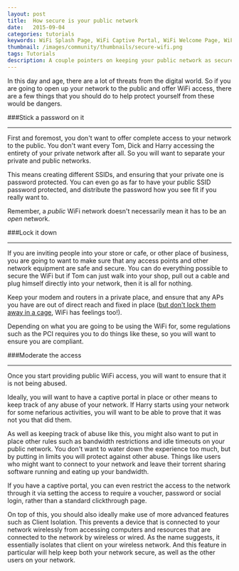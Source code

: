 ```yaml
---
layout: post
title:  How secure is your public network
date:   2015-09-04
categories: tutorials
keywords: WiFi Splash Page, WiFi Captive Portal, WiFi Welcome Page, WiFi security, 
thumbnail: /images/community/thumbnails/secure-wifi.png
tags: Tutorials
description: A couple pointers on keeping your public network as secure as possible.
---
```


In this day and age, there are a lot of threats from the digital world. So if you are going to open up your network to the public and offer WiFi access, there are a few things that you should do to help protect yourself from these would be dangers.

###Stick a password on it <hr>
First and foremost, you don't want to offer complete access to your network to the public. You don't want every Tom, Dick and Harry accessing the entirety of your private network after all. So you will want to separate your private and public networks.

This means creating different SSIDs, and ensuring that your private one is password protected. You can even go as far to have your public SSID password protected, and distribute the password how you see fit if you really want to.

Remember, a *public* WiFi network doesn't necessarily mean it has to be an *open* network.

###Lock it down <hr>

If you are inviting people into your store or cafe, or other place of business, you are going to want to make sure that any access points and other network equipment are safe and secure. You can do everything possible to secure the WiFi but if Tom can just walk into your shop, pull out a cable and plug himself directly into your network, then it is all for nothing.

Keep your modem and routers in a private place, and ensure that any APs you have are out of direct reach and fixed in place (<a href="https://ct-networks.io/community/tutorials/installing-your-wifi-access-points.html">but don't lock them away in a cage</a>, WiFi has feelings too!). 

Depending on what you are going to be using the WiFi for, some regulations such as the PCI requires you to do things like these, so you will want to ensure you are compliant.

###Moderate the access <hr>

Once you start providing public WiFi access, you will want to ensure that it is not being abused.

Ideally, you will want to have a captive portal in place or other means to keep track of any abuse of your network. If Harry starts using your network for some nefarious activities, you will want to be able to prove that it was not you that did them.

As well as keeping track of abuse like this, you might also want to put in place other rules such as bandwidth restrictions and idle timeouts on your public network. You don't want to water down the experience too much, but by putting in limits you will protect against other abuse. Things like users who might want to connect to your network and leave their torrent sharing software running and eating up your bandwidth.

If you have a captive portal, you can even restrict the access to the network through it via setting the access to require a voucher, password or social login, rather than a standard clickthrough page.

On top of this, you should also ideally make use of more advanced features such as Client Isolation. This prevents a device that is connected to your network wirelessly from accessing computers and resources that are connected to the network by wireless or wired. As the name suggests, it essentially isolates that client on your wireless network. And this feature in particular will help keep both your network secure, as well as the other users on your network.

<br>
